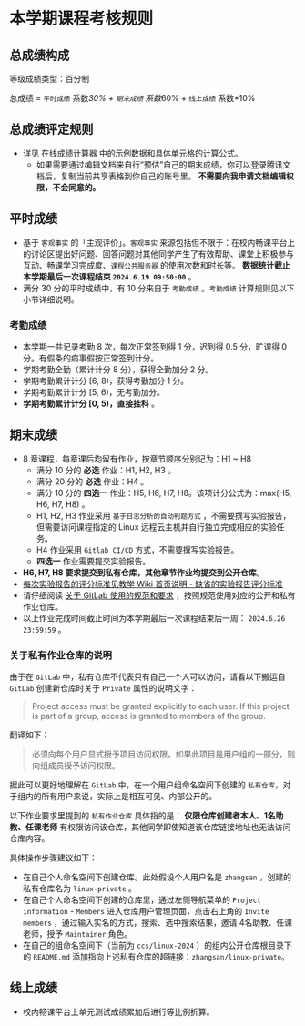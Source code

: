 # 本学期课程考核规则

## 总成绩构成

等级成绩类型：百分制

总成绩 = `平时成绩` 系数*30% + `期末成绩` 系数*60% + `线上成绩` 系数*10%

## 总成绩评定规则

* 详见 [在线成绩计算器](https://docs.qq.com/sheet/DVU1aRFRJSlNQSmNV?tab=BB08J3) 中的示例数据和具体单元格的计算公式。
    * 如果需要通过编辑文档来自行“预估”自己的期末成绩，你可以登录腾讯文档后，复制当前共享表格到你自己的账号里。 **不需要向我申请文档编辑权限，不会同意的。**

## 平时成绩

* 基于 `客观事实` 的「主观评价」。`客观事实` 来源包括但不限于：在校内畅课平台上的讨论区提出好问题、回答问题对其他同学产生了有效帮助、课堂上积极参与互动、畅课学习完成度、`课程公共服务器` 的使用次数和时长等。 **数据统计截止本学期最后一次课程结束 `2024.6.19 09:50:00`** 。
* 满分 30 分的平时成绩中，有 10 分来自于 `考勤成绩` 。`考勤成绩` 计算规则见以下小节详细说明。

### 考勤成绩

* 本学期一共记录考勤 8 次，每次正常签到得 1 分，迟到得 0.5 分，旷课得 0 分。有假条的病事假按正常签到计分。
* 学期考勤全勤（累计计分 8 分），获得全勤加分 2 分。
* 学期考勤累计计分 [6, 8)，获得考勤加分 1 分。
* 学期考勤累计计分 [5, 6)，无考勤加分。
* **学期考勤累计计分 [0, 5)，直接挂科** 。

## 期末成绩

* 8 章课程，每章课后均留有作业，按章节顺序分别记为：H1 ~ H8
  * 满分 10 分的 **必选** 作业：H1, H2, H3 。
  * 满分 20 分的 **必选** 作业：H4 。
  * 满分 10 分的 **四选一** 作业：H5, H6, H7, H8。该项计分公式为：max(H5, H6, H7, H8) 。
  * H1, H2, H3 作业采用 `基于日志分析的自动判题方式` ，不需要撰写实验报告，但需要访问课程指定的 Linux 远程云主机并自行独立完成相应的实验任务。
  * H4 作业采用 `Gitlab CI/CD` 方式，不需要撰写实验报告。
  * **四选一** 作业需要提交实验报告。
* **H6, H7, H8 要求提交到私有仓库，其他章节作业均提交到公开仓库**。
* [每次实验报告的评分标准见教学 Wiki 首页说明 - 缺省的实验报告评分标准](../../index.md#_5)
* 请仔细阅读 [关于 GitLab 使用的规范和要求](gitlab.md) ，按照规范使用对应的公开和私有作业仓库。
* 以上作业完成时间截止时间为本学期最后一次课程结束后一周： `2024.6.26 23:59:59` 。

### 关于私有作业仓库的说明

由于在 `GitLab` 中，私有仓库不代表只有自己一个人可以访问，请看以下搬运自 `GitLab` 创建新仓库时关于 `Private` 属性的说明文字：

> Project access must be granted explicitly to each user. If this project is part of a group, access is granted to members of the group.

翻译如下：

> 必须向每个用户显式授予项目访问权限。如果此项目是用户组的一部分，则向组成员授予访问权限。

据此可以更好地理解在 `GitLab` 中，在一个用户组命名空间下创建的 `私有仓库`，对于组内的所有用户来说，实际上是相互可见、内部公开的。

以下作业要求里提到的 `私有作业仓库` 具体指的是： **仅限仓库创建者本人、1名助教、任课老师** 有权限访问该仓库，其他同学即使知道该仓库链接地址也无法访问仓库内容。

具体操作步骤建议如下：

- 在自己个人命名空间下创建仓库。此处假设个人用户名是 `zhangsan` ，创建的私有仓库名为 `linux-private` 。
- 在自己个人命名空间下创建的仓库里，通过左侧导航菜单的 `Project information` - `Members` 进入仓库用户管理页面，点击右上角的 `Invite members` ，通过输入实名的方式，搜索、选中搜索结果，邀请 4名助教、任课老师，授予 `Maintainer` 角色。
- 在自己的组命名空间下（当前为 `ccs/linux-2024` ）的组内公开仓库根目录下的 `README.md` 添加指向上述私有仓库的超链接：`zhangsan/linux-private`。

## 线上成绩

* 校内畅课平台上单元测试成绩累加后进行等比例折算。

